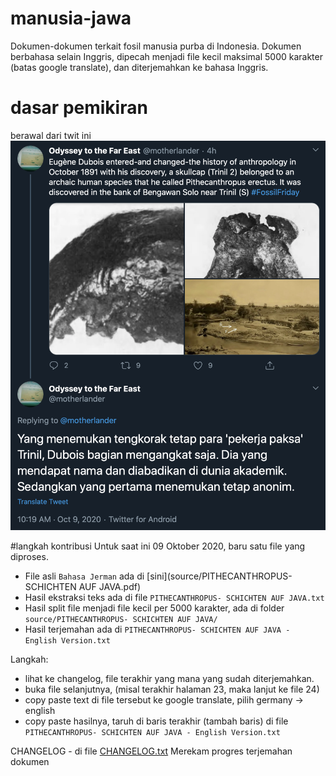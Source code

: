 # manusia-jawa

Dokumen-dokumen terkait fosil manusia purba di Indonesia.
Dokumen berbahasa selain Inggris, dipecah menjadi file kecil maksimal 5000 karakter (batas google translate), dan diterjemahkan ke bahasa Inggris.

# dasar pemikiran

berawal dari twit ini
![siapa penemu fosil manusia trinil?](img/convo.png?raw=true "Title")

#langkah kontribusi
Untuk saat ini 09 Oktober 2020, baru satu file yang diproses.
- File asli `Bahasa Jerman` ada di [sini](source/PITHECANTHROPUS- SCHICHTEN AUF JAVA.pdf)
- Hasil ekstraksi teks ada di file `PITHECANTHROPUS- SCHICHTEN AUF JAVA.txt`
- Hasil split file menjadi file kecil per 5000 karakter, ada di folder `source/PITHECANTHROPUS- SCHICHTEN AUF JAVA/`
- Hasil terjemahan ada di `PITHECANTHROPUS- SCHICHTEN AUF JAVA - English Version.txt`

Langkah:
- lihat ke changelog, file terakhir yang mana yang sudah diterjemahkan.
- buka file selanjutnya, (misal terakhir halaman 23, maka lanjut ke file 24)
- copy paste text di file tersebut ke google translate, pilih germany -> english
- copy paste hasilnya, taruh di baris terakhir (tambah baris) di file `PITHECANTHROPUS- SCHICHTEN AUF JAVA - English Version.txt`

CHANGELOG - di file [CHANGELOG.txt](CHANGELOG.txt)
Merekam progres terjemahan dokumen